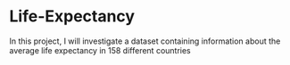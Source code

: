 # Life-Expectancy
In this project, I will investigate a dataset containing information about the average life expectancy in 158 different countries
